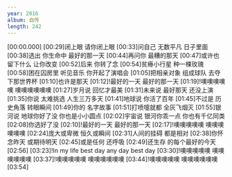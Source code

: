 ```yaml
---
year: 2016
album: 自传
length: 242
---
```

[00:00.000]
[00:29]闭上眼 请你闭上眼
[00:33]问自己 无数平凡 日子里面
[00:38]选出 你生命中 最好的那一天
[00:44]再问你 最糟的那天
[00:47]或许也 留下什么 让你改变
[00:52]后来 你转了念
[00:54]贫瘠小行星 种一棵玫瑰
[00:58]困在囚房里 听见音乐 你开起了演唱会
[01:05]把相亲对象 组成球队 去夺下那世界杯
[01:10]也许是那天
[01:12]!最好的一天 最好的那一天
[01:19]!噢噢噢噢噢 噢噢噢噢噢噢
[01:27]岁月说 回忆才最美
[01:31]未来说 最好那天 还没上演
[01:35]你说 太难挑选 人生三万多天
[01:41]地球说 你活了百年
[01:45]不过是 历史角落 转眼瞬间
[01:49]你的 名字故事
[01:51]打喷嚏就都 全灰飞烟灭
[01:55]银河说 地球你好了没 你也是小小圆点
[02:02]宇宙说 银河你乖一点 你也有千亿同类
[02:08]你选好了没
[02:10]!最好的一天 最好的那一天
[02:17]!噢噢噢噢噢 噢噢噢噢噢噢
[02:24]庞大或卑微 恒久或瞬间
[02:31]人间的挂碍 都是相对
[02:38]你怀念昨天 或期待明天
[02:45]或是任何 还呼吸
[02:49]还生存 的每个最好的今天
[02:56]
[03:23]!In my life best day any day best day
[03:30]!噢噢噢噢噢 噢噢噢噢噢噢
[03:37]!噢噢噢噢噢 噢噢噢噢噢噢
[03:44]!噢噢噢噢噢 噢噢噢噢噢噢
[03:54]